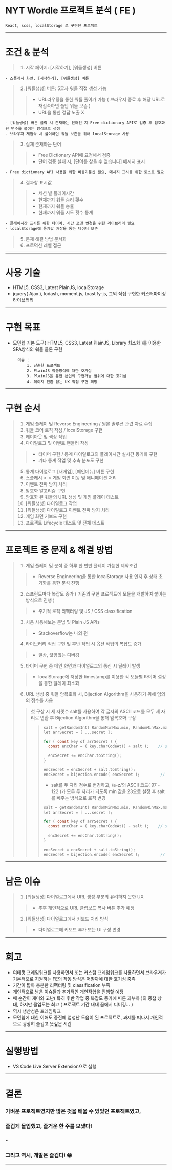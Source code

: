 
# NYT Wordle 프로젝트 분석 ( FE )

    React, scss, localStorage 로 구현된 프로젝트

--------------------------------

# 조건 & 분석

> 1. 시작 페이지: [시작하기], [워들생성] 버튼

    - 스플래시 화면, [시작하기], [워들생성] 버튼

> 2. [워들생성] 버튼: 5글자 워들 직접 생성 가능
>   > - URL라우팅을 통한 워들 풀이가 가능 ( 브라우저 종료 후 해당 URL로 재접속하면 풀던 워들 보존 )
>   > - URL을 통한 정답 노출 X

    - [워들생성] 버튼 클릭 시 존재하는 단어인 지 Free dictionary API로 검증 후 암호화 된 변수를 붙이는 방식으로 생성
    - 브라우저 재접속 시 풀이하던 워들 보존을 위해 localStorage 사용

> 3. 실재 존재하는 단어
>   > - Free Dictionary API에 요청해서 검증
>   > - 단어 검증 실패 시, [단어를 찾을 수 없습니다] 메시지 표시

    - Free dictionary API 사용을 위한 비동기통신 필요, 메시지 표시를 위한 토스트 필요

> 4. 결과창 표시값
>   > - 세션 별 플레이시간
>   > - 현재까지 워들 승리 횟수
>   > - 현재까지 워들 승률
>   > - 현재까지 워들 시도 횟수 통계

    - 플레이시간 표시를 위한 타이머, 시간 포맷 변경을 위한 라이브러리 필요
    - localStorage에 통계값 저장을 통한 데이터 보존

> 5. 문제 해결 방법 문서화
> 6. 프로덕션 레벨 접근

--------------------------------

# 사용 기술

- HTML5, CSS3, Latest PlainJS, localStorage
- jquery( Ajax ), lodash, moment.js, toastify-js, 그외 직접 구현한 커스터마이징 라이브러리

--------------------------------

# 구현 목표

- 모던웹 기본 도구( HTML5, CSS3, Latest PlainJS, Library 최소화 )를 이용한 SPA방식의 워들 클론 구현

        이유 :
            1. 단순한 프로젝트
            2. PlainJS 작동방식에 대한 호기심
            3. PlainJS을 통한 본인의 구현가능 범위에 대한 호기심
            4. 페이지 전환 없는 UX 직접 구현 희망

--------------------------------

# 구현 순서

> 1. 게임 플레이 및 Reverse Engineering / 원본 솔루션 관련 자료 수집
> 2. 워들 코어 로직 작성 / localStorage 구현
> 3. 레이아웃 및 색상 작업
> 4. 다이얼로그 및 이벤트 핸들러 작성
>   > - 타이머 구현 / 통계 다이얼로그의 플레이시간 실시간 동기화 구현
>   > - 기타 통계 작업 및 추측 분포도 구현
> 5. 통계 다이얼로그 [새게임], [메인메뉴] 버튼 구현
> 6. 스플래시 <-> 게임 화면 이동 및 애니메이션 처리
> 7. 이벤트 전파 방지 처리
> 8. 암호화 알고리즘 구현
> 9. 암호화 된 워들의 URL 생성 및 게임 플레이 테스트
> 10. [워들생성] 다이얼로그 작업
> 11. [워들생성] 다이얼로그 이벤트 전파 방지 처리
> 12. 게임 화면 키보드 구현
> 13. 프로젝트 Lifecycle 테스트 및 전체 테스트

--------------------------------

# 프로젝트 중 문제 & 해결 방법

>   1. 게임 플레이 및 분석 중 하루 한 번만 플레이 가능한 제약조건
>   > - Reverse Engineering을 통한 localStorage 사용 인지 후 상태 초기화를 통한 분석 진행
>   2. 스프린트마다 복잡도 증가 ( 기존의 구현 프로젝트에 모듈을 개발하여 붙이는 방식으로 진행 )
>   > - 주기적 로직 리팩터링 및 JS / CSS classification
>   3. 처음 사용해보는 문법 및 Plain JS APIs
>   > - Stackoverflow는 나의 편
>   4. 라이브러리 직접 구현 및 후반 작업 시 옵션 작업의 복잡도 증가
>   > - 일상, 끊임없는 디버깅
>   5. 타이머 구현 중 메인 화면과 다이얼로그의 통신 시 딜레이 발생
>   > - localStorage에 저장한 timestamp를 이용한 각 모듈별 타이머 설정을 통한 딜레이 최소화
>   6. URL 생성 중 워들 암복호화 시, Bijection Algorithm을 사용하기 위해 임의의 정수를 사용
>   > 첫 구상 시 세 자릿수 salt를 사용하여 각 글자의 ASCII 코드를 모두 세 자리로 변환 후 Bijection Algorithm을 통해 암복호화 구상
>   >   > ``` C
>   >   >salt = getRandomInt( RandomMinMax.min, RandomMinMax.max ); //  100+, 800-
>   >   >let arrSecret = [ ...secret ];
>   >   >
>   >   >for ( const key of arrSecret ) {
>   >   >   const encChar = ( key.charCodeAt() + salt );    // salt = nnn자리 정수
>   >   >
>   >   >   encSecret += encChar.toString();
>   >   >}
>   >   >
>   >   >encSecret = encSecret + salt.toString();
>   >   >encSecret = bijection.encode( encSecret );         // Overflow 발생
>   >   > ```
>   >   > - salt를 두 자리 정수로 변경하고, /a-z/의 ASCII 코드( 97 - 122 )가 모두 두 자리가 되도록 min 값을 23으로 설정 후 salt를 빼주는 방식으로 로직 변경
>   >   > ``` C
>   >   >salt = getRandomInt( RandomMinMax.min, RandomMinMax.max ); //  23+, 50-
>   >   >let arrSecret = [ ...secret ];
>   >   >
>   >   >for ( const key of arrSecret ) {
>   >   >   const encChar = ( key.charCodeAt() - salt );    // salt = nn자리 정수
>   >   >
>   >   >   encSecret += encChar.toString();
>   >   >}
>   >   >
>   >   >encSecret = encSecret + salt.toString();
>   >   >encSecret = bijection.encode( encSecret );         // 정상 변환
>   >   > ```

--------------------------------

# 남은 이슈

>   1. [워들생성] 다이얼로그에서 URL 생성 부분의 유려하지 못한 UX
>   > - 추후 개인적으로 URL 클립보드 복사 버튼 추가 예정
>   2. [워들생성] 다이얼로그에서 키보드 처리 방식
>   > - 다이얼로그에 키보드 추가 또는 UI 구성 변경

--------------------------------

# 회고

- 여태껏 프레임워크를 사용하면서 또는 커스텀 프레임워크를 사용하면서 브라우저가 기본적으로 지원하는 FE의 작동 방식은 어떨까에 대한 호기심 충족
- 기간이 짧아 충분한 리팩터링 및 classification 부족
- 개인적으로 남은 이슈들과 추가적인 개인작업을 진행할 예정
- 매 순간이 재미와 고난( 특히 후반 작업 중 복잡도 증가에 따른 과부하 )의 중첩 상태, 하지만 몰입도는 최고 ( 프로젝트 기간 내내 꿈에서 디버깅... )
- 역시 생산성은 프레임워크
- 모던웹에 대한 이해도 증진에 엄청난 도움이 된 프로젝트로, 과제를 떠나서 개인적으로 굉장히 즐겁고 뜻깊은 시간

--------------------------------

# 실행방법

- VS Code Live Server Extension으로 실행

--------------------------------

# 결론

### 가벼운 프로젝트였지만 많은 것을 배울 수 있었던 프로젝트였고,
### 즐겁게 몰입했고, 즐거운 한 주를 보냈다!
### -
### 그리고 역시, 개발은 즐겁다! 😁

--------------------------------
